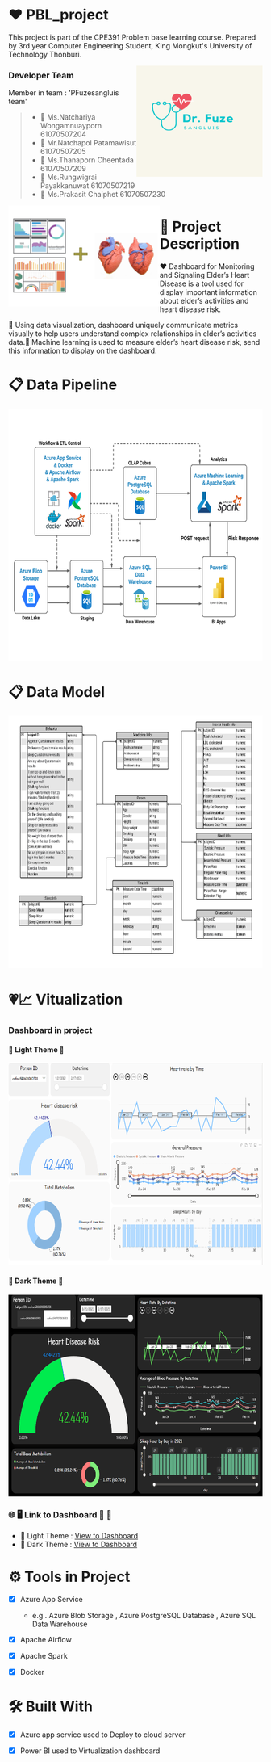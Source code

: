 # :heart: PBL_project 
This project is part of the CPE391 Problem base learning course.
Prepared by 3rd year Computer Engineering Student, King Mongkut's University of Technology Thonburi. 

<img align="right" height="220" width="250" alt="logo" src="logo/Light Logo.png" />

### Developer Team
Member in team : 'PFuzesangluis team' 
> * :woman: Ms.Natchariya Wongamnuayporn 61070507204
> * :man: Mr.Natchapol Patamawisut 61070507205
> * :woman: Ms.Thanaporn Cheentada 61070507209
> * :man: Ms.Rungwigrai Payakkanuwat 61070507219
> * :man: Ms.Prakasit Chaiphet 61070507230

<img align="left" height="200" width="300" alt="" src="Conceptual design/description.png" />

# :memo: Project Description 
:heart: Dashboard for Monitoring and Signaling Elder’s Heart Disease is a tool used for display important information about elder’s activities and heart disease risk. 

:yellow_heart: Using data visualization, dashboard uniquely communicate metrics visually to help users understand complex relationships in elder’s activities data.:green_heart: Machine learning is used to measure elder’s heart disease risk, send this information to display on the dashboard.  
  
# :clipboard: Data Pipeline 
<p align="center"><img src="Conceptual design/PBL Project - Data Pipeline.png" width=800 height=500 ></p>

# :clipboard: Data Model 
<p align="center"><img src="Conceptual design/PBL Project - Conceptual Design.png" width=800 height=500 ></p>

# :heartpulse::chart_with_upwards_trend: Vitualization
### Dashboard in project  
#### :white_heart: Light Theme :white_heart:
<p align="center"><img src="System design/picture/light/light_dashboard_ver1.1.1.png" width=600 height=400 ></p>

#### :black_heart: Dark Theme :black_heart:
<p align="center"><img src="System design/picture/dark/dark_dashboard_ver1.1.1.png" width=600 height=400 ></p>

### :globe_with_meridians: :desktop_computer: Link to Dashboard :white_heart: :black_heart:
- :white_heart: Light Theme : [View to Dashboard](https://app.powerbi.com/view?r=eyJrIjoiMjliODZlNWItZDhmNS00MDBhLTllYTItMTQzOGFiODc5NzM1IiwidCI6IjZmNDQzMmRjLTIwZDItNDQxZC1iMWRiLWFjMzM4MGJhNjMzZCIsImMiOjEwfQ%3D%3D&embedImagePlaceholder=true)  
-  :black_heart: Dark Theme : [View to Dashboard](https://app.powerbi.com/view?r=eyJrIjoiMGJkN2M0NWMtZWE1YS00YmM0LWEwNzQtYjZkYzM2MmRlOTczIiwidCI6IjZmNDQzMmRjLTIwZDItNDQxZC1iMWRiLWFjMzM4MGJhNjMzZCIsImMiOjEwfQ%3D%3D&embedImagePlaceholder=true&pageName=ReportSection1cdf8bba06e9bf1e5c10) 

# :gear: Tools in Project
- [X] Azure App Service 
    - e.g . Azure Blob Storage , Azure PostgreSQL Database , Azure SQL Data Warehouse
- [X] Apache Airflow 
- [X] Apache Spark 
- [X] Docker 

  
# :hammer_and_wrench: Built With 
- [X] Azure app service used to Deploy to cloud server  
- [X] Power BI used to Virtualization dashboard 
  
  
